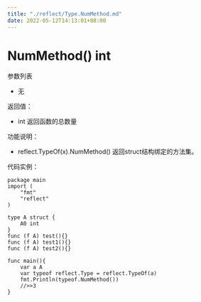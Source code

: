 ```yaml
---
title: "./reflect/Type.NumMethod.md"
date: 2022-05-12T14:13:01+08:00
---
```

# NumMethod() int

参数列表

- 无

返回值：

- int 返回函数的总数量

功能说明：

- reflect.TypeOf(x).NumMethod() 返回struct结构绑定的方法集。

代码实例：
	
	package main
	import (
	    "fmt"
	    "reflect"
	)
	
	type A struct {
		A0 int
	}
	func (f A) test(){}
	func (f A) test1(){}
	func (f A) test2(){}
	
	func main(){
		var a A
		var typeof reflect.Type = reflect.TypeOf(a)
		fmt.Println(typeof.NumMethod())
		//>>3
	}
